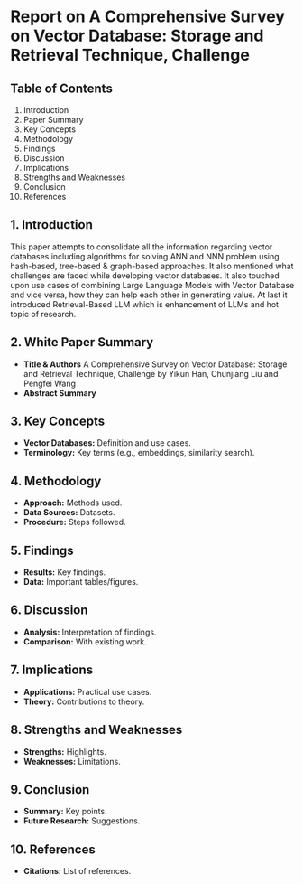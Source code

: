 # Report on A Comprehensive Survey on Vector Database: Storage and Retrieval Technique, Challenge

## Table of Contents
1. Introduction
2. Paper Summary
3. Key Concepts
4. Methodology
5. Findings
6. Discussion
7. Implications
8. Strengths and Weaknesses
9. Conclusion
10. References

## 1. Introduction
This paper attempts to consolidate all the information regarding vector databases including algorithms for solving ANN and NNN problem using hash-based, tree-based & graph-based approaches. 
It also mentioned what challenges are faced while developing vector databases.
It also touched upon use cases of combining Large Language Models with Vector Database and vice versa, how they can help each other in generating value.
At last it introduced Retrieval-Based LLM which is enhancement of LLMs and hot topic of research. 

## 2. White Paper Summary
- **Title & Authors** 
A Comprehensive Survey on Vector Database: Storage and Retrieval Technique, Challenge by Yikun Han, Chunjiang Liu and Pengfei Wang
- **Abstract Summary**


## 3. Key Concepts
- **Vector Databases:** Definition and use cases.
- **Terminology:** Key terms (e.g., embeddings, similarity search).

## 4. Methodology
- **Approach:** Methods used.
- **Data Sources:** Datasets.
- **Procedure:** Steps followed.

## 5. Findings
- **Results:** Key findings.
- **Data:** Important tables/figures.

## 6. Discussion
- **Analysis:** Interpretation of findings.
- **Comparison:** With existing work.

## 7. Implications
- **Applications:** Practical use cases.
- **Theory:** Contributions to theory.

## 8. Strengths and Weaknesses
- **Strengths:** Highlights.
- **Weaknesses:** Limitations.

## 9. Conclusion
- **Summary:** Key points.
- **Future Research:** Suggestions.

## 10. References
- **Citations:** List of references.
